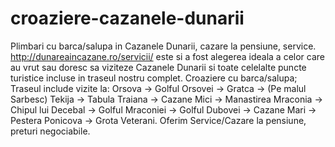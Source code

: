 # croaziere-cazanele-dunarii
Plimbari cu barca/salupa in Cazanele Dunarii, cazare la pensiune, service.
http://dunareaincazane.ro/servicii/ este si a fost alegerea ideala a celor care au vrut sau doresc sa viziteze Cazanele Dunarii si toate celelalte puncte turistice incluse in traseul nostru complet.
Croaziere cu barca/salupa; Traseul include vizite la: Orsova -> Golful Orsovei -> Gratca -> (Pe malul Sarbesc) Tekija -> Tabula Traiana -> Cazane Mici -> Manastirea Mraconia -> Chipul lui Decebal -> Golful Mraconiei -> Golful Dubovei -> Cazane Mari -> Pestera Ponicova -> Grota Veterani. Oferim Service/Cazare la pensiune, preturi negociabile.
